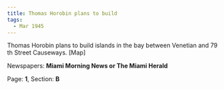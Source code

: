 ```yaml
---  
title: Thomas Horobin plans to build  
tags:  
  - Mar 1945  
---  
```

  
Thomas Horobin plans to build islands in the bay between Venetian and 79 th Street Causeways. [Map]  
  
Newspapers: **Miami Morning News or The Miami Herald**  
  
Page: **1**, Section: **B** 
